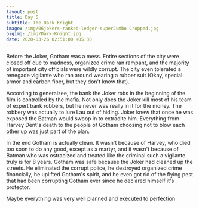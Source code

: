 ```yaml
---
layout: post
title: Day 5
subtitle: The Dark Knight
image: /img/06jokers-ranked-ledger-superJumbo Cropped.jpg
bigimg: /img/Dark-Knight.jpg
date: 2020-03-26 02:51:00 +05:30
---
```

Before the Joker, Gotham was a mess. Entire sections of the city were closed off due to madness, organized crime ran rampant, and the majority of important city officials were wildly corrupt. The city even tolerated a renegade vigilante who ran around wearing a rubber suit (Okay, special armor and carbon fiber, but they don't know that).

According to generalzee, the bank the Joker robs in the beginning of the film is controlled by the mafia. Not only does the Joker kill most of his team of expert bank robbers, but he never was really in it for the money. The robbery was actually to lure Lau out of hiding. Joker knew that once he was exposed the Batman would swoop in to extradite him. Everything from Harvey Dent's death to the people of Gotham choosing not to blow each other up was just part of the plan.

In the end Gotham is actually clean. It wasn't because of Harvey, who died too soon to do any good, except as a martyr, and it wasn't because of Batman who was ostracized and treated like the criminal such a vigilante truly is for 8 years. Gotham was safe because the Joker had cleaned up the streets. He eliminated the corrupt police, he destroyed organized crime financially, he uplifted Gotham's spirit, and he even got rid of the flying pest that had been corrupting Gotham ever since he declared himself it's protector.

Maybe everything was very well planned and executed to perfection 
